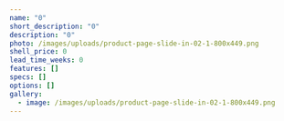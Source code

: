 ```yaml
---
name: "0"
short_description: "0"
description: "0"
photo: /images/uploads/product-page-slide-in-02-1-800x449.png
shell_price: 0
lead_time_weeks: 0
features: []
specs: []
options: []
gallery:
  - image: /images/uploads/product-page-slide-in-02-1-800x449.png
---
```

